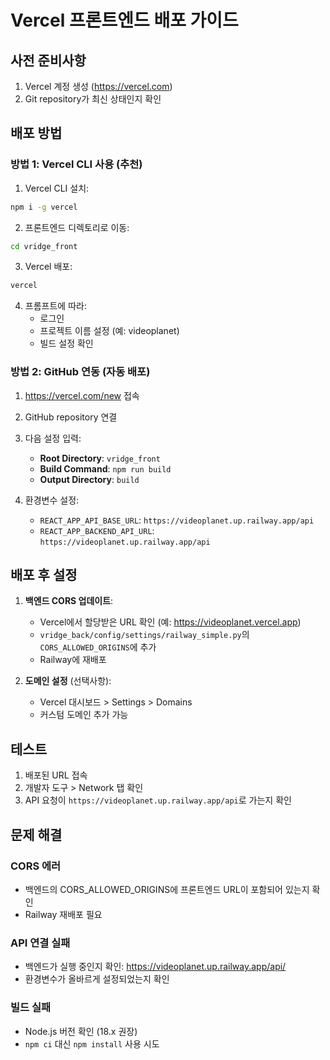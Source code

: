 # Vercel 프론트엔드 배포 가이드

## 사전 준비사항
1. Vercel 계정 생성 (https://vercel.com)
2. Git repository가 최신 상태인지 확인

## 배포 방법

### 방법 1: Vercel CLI 사용 (추천)

1. Vercel CLI 설치:
```bash
npm i -g vercel
```

2. 프론트엔드 디렉토리로 이동:
```bash
cd vridge_front
```

3. Vercel 배포:
```bash
vercel
```

4. 프롬프트에 따라:
   - 로그인
   - 프로젝트 이름 설정 (예: videoplanet)
   - 빌드 설정 확인

### 방법 2: GitHub 연동 (자동 배포)

1. https://vercel.com/new 접속
2. GitHub repository 연결
3. 다음 설정 입력:
   - **Root Directory**: `vridge_front`
   - **Build Command**: `npm run build`
   - **Output Directory**: `build`

4. 환경변수 설정:
   - `REACT_APP_API_BASE_URL`: `https://videoplanet.up.railway.app/api`
   - `REACT_APP_BACKEND_API_URL`: `https://videoplanet.up.railway.app/api`

## 배포 후 설정

1. **백엔드 CORS 업데이트**:
   - Vercel에서 할당받은 URL 확인 (예: https://videoplanet.vercel.app)
   - `vridge_back/config/settings/railway_simple.py`의 `CORS_ALLOWED_ORIGINS`에 추가
   - Railway에 재배포

2. **도메인 설정** (선택사항):
   - Vercel 대시보드 > Settings > Domains
   - 커스텀 도메인 추가 가능

## 테스트

1. 배포된 URL 접속
2. 개발자 도구 > Network 탭 확인
3. API 요청이 `https://videoplanet.up.railway.app/api`로 가는지 확인

## 문제 해결

### CORS 에러
- 백엔드의 CORS_ALLOWED_ORIGINS에 프론트엔드 URL이 포함되어 있는지 확인
- Railway 재배포 필요

### API 연결 실패
- 백엔드가 실행 중인지 확인: https://videoplanet.up.railway.app/api/
- 환경변수가 올바르게 설정되었는지 확인

### 빌드 실패
- Node.js 버전 확인 (18.x 권장)
- `npm ci` 대신 `npm install` 사용 시도